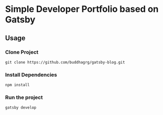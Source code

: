 # Simple Developer Portfolio based on Gatsby

## Usage
### Clone Project
`git clone https://github.com/buddhagrg/gatsby-blog.git`

### Install Dependencies
`npm install`

### Run the project
`gatsby develop`